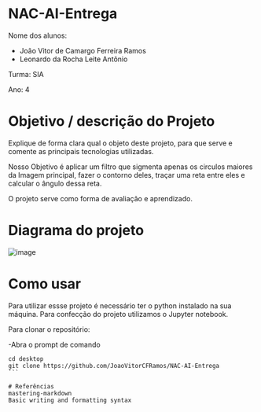 # NAC-AI-Entrega

Nome dos alunos:
- João Vitor de Camargo Ferreira Ramos
- Leonardo da Rocha Leite Antônio 

Turma: SIA

Ano: 4

# Objetivo / descrição do Projeto
Explique de forma clara qual o objeto deste projeto, para que serve e comente as principais tecnologias utilizadas.

Nosso Objetivo é aplicar um filtro que sigmenta apenas os circulos maiores da Imagem principal, fazer o contorno deles, traçar uma reta entre eles e calcular o ângulo dessa reta.

O projeto serve como forma de avaliação e aprendizado. 


# Diagrama do projeto
![image](https://user-images.githubusercontent.com/72952056/159069176-46c0ab60-668d-422c-8b10-0d3ea73e5a57.png)




# Como usar
Para utilizar essse projeto é necessário ter o python instalado na sua máquina. Para confecção do projeto utilizamos o Jupyter notebook.

Para clonar o repositório:

-Abra o prompt de comando
````
cd desktop
git clone https://github.com/JoaoVitorCFRamos/NAC-AI-Entrega
```

# Referências
mastering-markdown
Basic writing and formatting syntax
